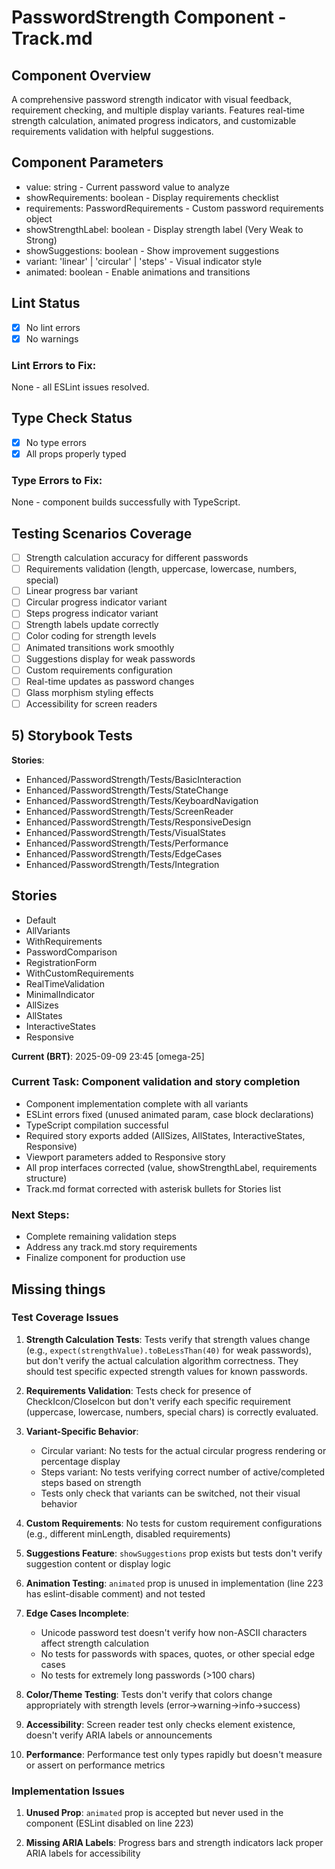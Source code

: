 # PasswordStrength Component - Track.md

## Component Overview

A comprehensive password strength indicator with visual feedback, requirement checking, and multiple display variants. Features real-time strength calculation, animated progress indicators, and customizable requirements validation with helpful suggestions.

## Component Parameters

- value: string - Current password value to analyze
- showRequirements: boolean - Display requirements checklist
- requirements: PasswordRequirements - Custom password requirements object
- showStrengthLabel: boolean - Display strength label (Very Weak to Strong)
- showSuggestions: boolean - Show improvement suggestions
- variant: 'linear' | 'circular' | 'steps' - Visual indicator style
- animated: boolean - Enable animations and transitions

## Lint Status

- [x] No lint errors
- [x] No warnings

### Lint Errors to Fix:

None - all ESLint issues resolved.

## Type Check Status

- [x] No type errors
- [x] All props properly typed

### Type Errors to Fix:

None - component builds successfully with TypeScript.

## Testing Scenarios Coverage

- [ ] Strength calculation accuracy for different passwords
- [ ] Requirements validation (length, uppercase, lowercase, numbers, special)
- [ ] Linear progress bar variant
- [ ] Circular progress indicator variant
- [ ] Steps progress indicator variant
- [ ] Strength labels update correctly
- [ ] Color coding for strength levels
- [ ] Animated transitions work smoothly
- [ ] Suggestions display for weak passwords
- [ ] Custom requirements configuration
- [ ] Real-time updates as password changes
- [ ] Glass morphism styling effects
- [ ] Accessibility for screen readers

## 5) Storybook Tests

**Stories**:

- Enhanced/PasswordStrength/Tests/BasicInteraction
- Enhanced/PasswordStrength/Tests/StateChange
- Enhanced/PasswordStrength/Tests/KeyboardNavigation
- Enhanced/PasswordStrength/Tests/ScreenReader
- Enhanced/PasswordStrength/Tests/ResponsiveDesign
- Enhanced/PasswordStrength/Tests/VisualStates
- Enhanced/PasswordStrength/Tests/Performance
- Enhanced/PasswordStrength/Tests/EdgeCases
- Enhanced/PasswordStrength/Tests/Integration

## **Stories**

- Default
- AllVariants
- WithRequirements
- PasswordComparison
- RegistrationForm
- WithCustomRequirements
- RealTimeValidation
- MinimalIndicator
- AllSizes
- AllStates
- InteractiveStates
- Responsive

**Current (BRT)**: 2025-09-09 23:45 [omega-25]

### Current Task: Component validation and story completion

- Component implementation complete with all variants
- ESLint errors fixed (unused animated param, case block declarations)
- TypeScript compilation successful
- Required story exports added (AllSizes, AllStates, InteractiveStates, Responsive)
- Viewport parameters added to Responsive story
- All prop interfaces corrected (value, showStrengthLabel, requirements structure)
- Track.md format corrected with asterisk bullets for Stories list

### Next Steps:

- Complete remaining validation steps
- Address any track.md story requirements
- Finalize component for production use

## Missing things

### Test Coverage Issues

1. **Strength Calculation Tests**: Tests verify that strength values change (e.g., `expect(strengthValue).toBeLessThan(40)` for weak passwords), but don't verify the actual calculation algorithm correctness. They should test specific expected strength values for known passwords.

2. **Requirements Validation**: Tests check for presence of CheckIcon/CloseIcon but don't verify each specific requirement (uppercase, lowercase, numbers, special chars) is correctly evaluated.

3. **Variant-Specific Behavior**: 
   - Circular variant: No tests for the actual circular progress rendering or percentage display
   - Steps variant: No tests verifying correct number of active/completed steps based on strength
   - Tests only check that variants can be switched, not their visual behavior

4. **Custom Requirements**: No tests for custom requirement configurations (e.g., different minLength, disabled requirements)

5. **Suggestions Feature**: `showSuggestions` prop exists but tests don't verify suggestion content or display logic

6. **Animation Testing**: `animated` prop is unused in implementation (line 223 has eslint-disable comment) and not tested

7. **Edge Cases Incomplete**:
   - Unicode password test doesn't verify how non-ASCII characters affect strength calculation
   - No tests for passwords with spaces, quotes, or other special edge cases
   - No tests for extremely long passwords (>100 chars)

8. **Color/Theme Testing**: Tests don't verify that colors change appropriately with strength levels (error→warning→info→success)

9. **Accessibility**: Screen reader test only checks element existence, doesn't verify ARIA labels or announcements

10. **Performance**: Performance test only types rapidly but doesn't measure or assert on performance metrics

### Implementation Issues

1. **Unused Prop**: `animated` prop is accepted but never used in the component (ESLint disabled on line 223)

2. **Missing ARIA Labels**: Progress bars and strength indicators lack proper ARIA labels for accessibility

